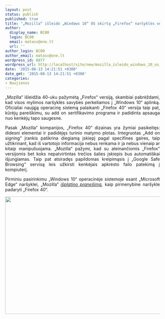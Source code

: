 ```yaml
---
layout: post
status: publish
published: true
title: "„Mozilla“ išleido „Windows 10“ OS skirtą „Firefox“ naršyklės versiją"
author:
  display_name: BC00
  login: BC00
  email: matasx@one.lt
  url: ''
author_login: BC00
author_email: matasx@one.lt
wordpress_id: 8877
wordpress_url: http://localhost/site/new/mozilla_isleido_windows_10_os_skirta_firefox_narsykles_versija/
date: '2015-08-13 14:21:51 +0300'
date_gmt: '2015-08-13 14:21:51 +0300'
categories:
- Naujienos
---
```

<p style="text-align: justify;">
	&bdquo;Mozilla&ldquo; i&scaron;leidžia 40-uku pažymėtą &bdquo;Firefox&ldquo; versiją, skambiai pabrėždami, kad visos mylimos nar&scaron;yklės savybės perkeliamos į &bdquo;Windows 10&ldquo; aplinką. Oficialiai naująją operacinę sistemą palaikanti &bdquo;Firefox 40&ldquo; versija taip pat, kūrėjų parei&scaron;kimu, su add on sertifikavimo programa ir padidinta apsauga nuo kenkėjų tapo saugesne.</p>
<p style="text-align: justify;">
	Pasak &bdquo;Mozilla&ldquo; kompanijos, &bdquo;Firefox 40&ldquo; dizainas yra žymiai pasikeitęs: didesni elementai ir padidėjęs turinio matymo plotas. Integruotas &bdquo;Add on signing&ldquo; įrankis patikrina diegiamą įskiepį pagal specifines gaires, taip užtikrinant, kad i&scaron; vartotojo informacija nebus renkama ir ja nebus vienaip ar kitaip manipuliuojama. &bdquo;Mozilla&ldquo; pažymi, kad su ateinančiomis &bdquo;Firefox&ldquo; versijomis bet koks nepatvirtintas trečios &scaron;alies įskiepis bus automati&scaron;kai i&scaron;jungiamas. Taip pat atsiradęs papildomas kreipimąsis į &bdquo;Google Safe Browsing&ldquo; servisą leis užkirsti kenkėjais apkrėsto failo patekimą į kompiuterį.</p>
<p style="text-align: justify;">
	Pirminiu pasirinkimu &bdquo;Windows 10&ldquo; operacinėje sistemoje esant &bdquo;Microsoft Edge&ldquo; nar&scaron;yklei, &bdquo;Mozilla&ldquo; <a href="https://blog.mozilla.org/futurereleases/2015/07/29/firefox-for-windows-10-how-to-restore-or-choose-firefox-as-your-default-browser/"><em>i&scaron;platino prane&scaron;imą</em></a>, kaip pirmenybine nar&scaron;ykle padaryti &bdquo;Firefox 40&ldquo;.</p>
<p>
	<img alt="" src="http://technews.lt/userfiles/4bf8ef86-cc7b-4585-9698-6f59f59a070a.jpg" style="width: 520px; height: 381px;" /></p>

